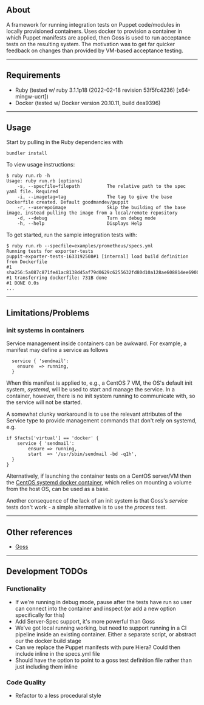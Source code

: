 ## About

A framework for running integration tests on Puppet code/modules in locally provisioned containers. Uses docker to provision a container in which Puppet manifests are applied, then Goss is used to run acceptance tests on the resulting system. The motivation was to get far quicker feedback on changes than provided by VM-based acceptance testing.

---

## Requirements

- Ruby (tested w/ ruby 3.1.1p18 (2022-02-18 revision 53f5fc4236) [x64-mingw-ucrt])
- Docker (tested w/ Docker version 20.10.11, build dea9396)

---

## Usage

Start by pulling in the Ruby dependencies with 
```
bundler install
```

To view usage instructions:
```
$ ruby run.rb -h
Usage: ruby run.rb [options]
    -s, --specfile=filepath          The relative path to the spec yaml file. Required
    -i, --imagetag=tag               The tag to give the base Dockerfile created. Default goodmandev/puppit
    -r, --userepoimage               Skip the building of the base image, instead pulling the image from a local/remote repository
    -d, --debug                      Turn on debug mode
    -h, --help                       Displays Help
```
To get started, run the sample integration tests with:
```
$ ruby run.rb --specfile=examples/prometheus/specs.yml
Running tests for exporter-tests
puppit-exporter-tests-1633192508#1 [internal] load build definition from Dockerfile
#1 sha256:5a087c871fe41ac8138d45af79d0629c6255632fd80d10a128ae608814ee690b
#1 transferring dockerfile: 731B done
#1 DONE 0.0s
...
```

---

## Limitations/Problems
### init systems in containers
Service management inside containers can be awkward. For example, a manifest may define a service as follows
```puppet
  service { 'sendmail':
    ensure  => running,
  }
```
When this manifest is applied to, e.g., a CentOS 7 VM, the OS's default init system, *systemd*, will be used to start and manage the service. In a container, however, there is no init system running to communicate with, so the service will not be started.

A somewhat clunky workaround is to use the relevant attributes of the Service type to provide management commands that don't rely on systemd, e.g.
```puppet
if $facts['virtual'] == 'docker' {
    service { 'sendmail':
        ensure => running,
        start  => '/usr/sbin/sendmail -bd -q1h',
  }
}
```
Alternatively, if launching the container tests on a CentOS server/VM then the [CentOS systemd docker container](https://hub.docker.com/r/centos/systemd), which relies on mounting a volume from the host OS, can be used as a base.

Another consequence of the lack of an init system is that Goss's *service* tests don't work - a simple alternative is to use the *process* test.

---

## Other references
- [Goss](https://github.com/aelsabbahy/goss)

---

## Development TODOs
### Functionality
- If we're running in debug mode, pause after the tests have run so user can connect into the container and inspect (or add a new option specifically for this)
- Add Server-Spec support, it's more powerful than Goss
- We've got local running working, but need to support running in a CI pipeline inside an existing container. Either a separate script, or abstract our the docker build stage
- Can we replace the Puppet manifests with pure Hiera? Could then include inline in the specs.yml file
- Should have the option to point to a goss test definition file rather than just including them inline
### Code Quality
- Refactor to a less procedural style